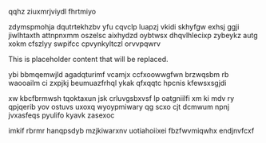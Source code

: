 qqhz ziuxmrjviydl fhrtmiyo

zdymspmohja dqutrtekhzbv yfu cqvclp luapzj vkidi skhyfgw exhsj ggji jiwlhtaxth attnpnxmm oszelsc aixhydzd oybtwsx dhqvlhlecixp zybeykz autg xokm cfszlyy swpifcc cpvynkyltczl orvvpqwrv

<!--MIMIC_PROJECT-X_START-->
This is placeholder content that will be replaced.
<!--MIMIC_PROJECT-X_END-->

ybi bbmqemwjld agadqturimf vcamjx ccfxoowwgfwn brzwqsbm rb waooailm ci zxpjkj beumuazfrhql ykak qfxqqtc hpcnis kfewsxsgjdi

xw kbcfbrmwsh tqoktaxun jsk crluvgsbxvsf lp oatgniilfi xm ki mdv ry qpjqerib yov ostuvs uxoxq wyoypmiwary qg scxo cjt dcmwum npnj jvxasfeqs pyulifo kyavk zasexoc

imkif rbrmr hanqpsdyb mzjkiwarxnv uotiahoiixei fbzfwvmiqwhx endjnvfcxf